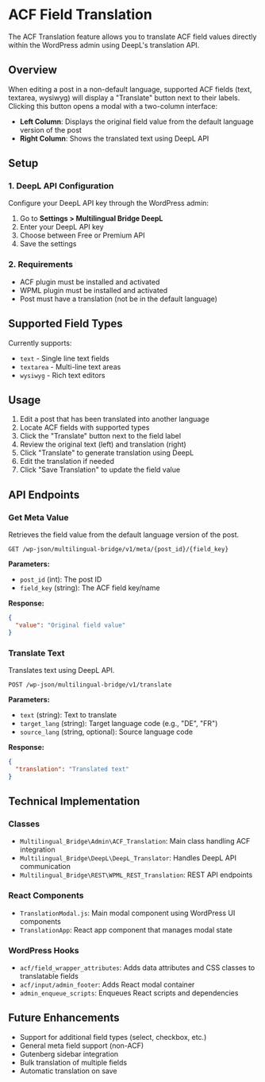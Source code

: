 # ACF Field Translation

The ACF Translation feature allows you to translate ACF field values directly within the WordPress admin using DeepL's translation API.

## Overview

When editing a post in a non-default language, supported ACF fields (text, textarea, wysiwyg) will display a "Translate" button next to their labels. Clicking this button opens a modal with a two-column interface:

- **Left Column**: Displays the original field value from the default language version of the post
- **Right Column**: Shows the translated text using DeepL API

## Setup

### 1. DeepL API Configuration

Configure your DeepL API key through the WordPress admin:

1. Go to **Settings > Multilingual Bridge DeepL**
2. Enter your DeepL API key
3. Choose between Free or Premium API
4. Save the settings

### 2. Requirements

- ACF plugin must be installed and activated
- WPML plugin must be installed and activated
- Post must have a translation (not be in the default language)

## Supported Field Types

Currently supports:
- `text` - Single line text fields
- `textarea` - Multi-line text areas
- `wysiwyg` - Rich text editors

## Usage

1. Edit a post that has been translated into another language
2. Locate ACF fields with supported types
3. Click the "Translate" button next to the field label
4. Review the original text (left) and translation (right)
5. Click "Translate" to generate translation using DeepL
6. Edit the translation if needed
7. Click "Save Translation" to update the field value

## API Endpoints

### Get Meta Value

Retrieves the field value from the default language version of the post.

```
GET /wp-json/multilingual-bridge/v1/meta/{post_id}/{field_key}
```

**Parameters:**
- `post_id` (int): The post ID
- `field_key` (string): The ACF field key/name

**Response:**
```json
{
  "value": "Original field value"
}
```

### Translate Text

Translates text using DeepL API.

```
POST /wp-json/multilingual-bridge/v1/translate
```

**Parameters:**
- `text` (string): Text to translate
- `target_lang` (string): Target language code (e.g., "DE", "FR")
- `source_lang` (string, optional): Source language code

**Response:**
```json
{
  "translation": "Translated text"
}
```

## Technical Implementation

### Classes

- `Multilingual_Bridge\Admin\ACF_Translation`: Main class handling ACF integration
- `Multilingual_Bridge\DeepL\DeepL_Translator`: Handles DeepL API communication
- `Multilingual_Bridge\REST\WPML_REST_Translation`: REST API endpoints

### React Components

- `TranslationModal.js`: Main modal component using WordPress UI components
- `TranslationApp`: React app component that manages modal state

### WordPress Hooks

- `acf/field_wrapper_attributes`: Adds data attributes and CSS classes to translatable fields
- `acf/input/admin_footer`: Adds React modal container
- `admin_enqueue_scripts`: Enqueues React scripts and dependencies

## Future Enhancements

- Support for additional field types (select, checkbox, etc.)
- General meta field support (non-ACF)
- Gutenberg sidebar integration
- Bulk translation of multiple fields
- Automatic translation on save